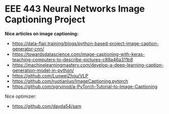 # EEE 443 Neural Networks Image Captioning Project

**Nice articles on image captioning:**
* https://data-flair.training/blogs/python-based-project-image-caption-generator-cnn/
* https://towardsdatascience.com/image-captioning-with-keras-teaching-computers-to-describe-pictures-c88a46a311b8
* https://machinelearningmastery.com/develop-a-deep-learning-caption-generation-model-in-python/
* https://github.com/LuoweiZhou/VLP
* https://github.com/ruotianluo/ImageCaptioning.pytorch
* https://github.com/sgrvinod/a-PyTorch-Tutorial-to-Image-Captioning

Nice optimizer:
* https://github.com/davda54/sam

